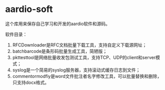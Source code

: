 # aardio-soft
这个库用来保存自己学习和开发的aardio软件和源码。

软件目录：
1. RFCDownloader是RFC文档批量下载工具，支持自定义下载源网址；
2. batchbarcode是条形码批量生成工具，简陋版；
3. pkttesttool是网络批量收发包测试工具，支持TCP、UDP的client和server模式；
4. syslog是一个简易的syslog服务器，支持滚动式缓存日志到文件；
5. commentormodfiy是word文件批注者名字修改工具，可以批量替换和删除，只支持docx格式。
